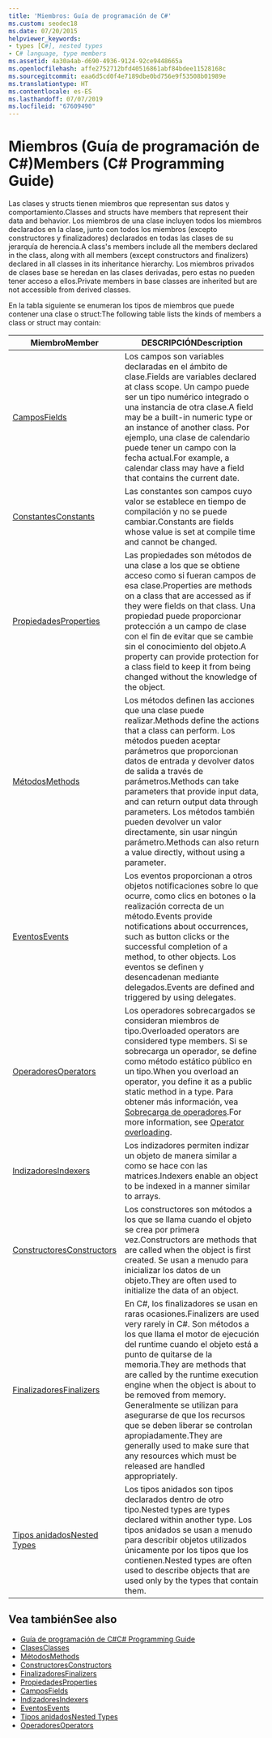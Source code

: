 ```yaml
---
title: 'Miembros: Guía de programación de C#'
ms.custom: seodec18
ms.date: 07/20/2015
helpviewer_keywords:
- types [C#], nested types
- C# language, type members
ms.assetid: 4a30a4ab-d690-4936-9124-92ce9448665a
ms.openlocfilehash: affe2752712bfd40516861abf84bdee11528168c
ms.sourcegitcommit: eaa6d5cd0f4e7189dbe0bd756e9f53508b01989e
ms.translationtype: HT
ms.contentlocale: es-ES
ms.lasthandoff: 07/07/2019
ms.locfileid: "67609490"
---
```

# <a name="members-c-programming-guide"></a><span data-ttu-id="e7de3-102">Miembros (Guía de programación de C#)</span><span class="sxs-lookup"><span data-stu-id="e7de3-102">Members (C# Programming Guide)</span></span>

<span data-ttu-id="e7de3-103">Las clases y structs tienen miembros que representan sus datos y comportamiento.</span><span class="sxs-lookup"><span data-stu-id="e7de3-103">Classes and structs have members that represent their data and behavior.</span></span> <span data-ttu-id="e7de3-104">Los miembros de una clase incluyen todos los miembros declarados en la clase, junto con todos los miembros (excepto constructores y finalizadores) declarados en todas las clases de su jerarquía de herencia.</span><span class="sxs-lookup"><span data-stu-id="e7de3-104">A class's members include all the members declared in the class, along with all members (except constructors and finalizers) declared in all classes in its inheritance hierarchy.</span></span> <span data-ttu-id="e7de3-105">Los miembros privados de clases base se heredan en las clases derivadas, pero estas no pueden tener acceso a ellos.</span><span class="sxs-lookup"><span data-stu-id="e7de3-105">Private members in base classes are inherited but are not accessible from derived classes.</span></span>  
  
 <span data-ttu-id="e7de3-106">En la tabla siguiente se enumeran los tipos de miembros que puede contener una clase o struct:</span><span class="sxs-lookup"><span data-stu-id="e7de3-106">The following table lists the kinds of members a class or struct may contain:</span></span>  
  
|<span data-ttu-id="e7de3-107">Miembro</span><span class="sxs-lookup"><span data-stu-id="e7de3-107">Member</span></span>|<span data-ttu-id="e7de3-108">DESCRIPCIÓN</span><span class="sxs-lookup"><span data-stu-id="e7de3-108">Description</span></span>|  
|------------|-----------------|  
|[<span data-ttu-id="e7de3-109">Campos</span><span class="sxs-lookup"><span data-stu-id="e7de3-109">Fields</span></span>](../../../csharp/programming-guide/classes-and-structs/fields.md)|<span data-ttu-id="e7de3-110">Los campos son variables declaradas en el ámbito de clase.</span><span class="sxs-lookup"><span data-stu-id="e7de3-110">Fields are variables declared at class scope.</span></span> <span data-ttu-id="e7de3-111">Un campo puede ser un tipo numérico integrado o una instancia de otra clase.</span><span class="sxs-lookup"><span data-stu-id="e7de3-111">A field may be a built-in numeric type or an instance of another class.</span></span> <span data-ttu-id="e7de3-112">Por ejemplo, una clase de calendario puede tener un campo con la fecha actual.</span><span class="sxs-lookup"><span data-stu-id="e7de3-112">For example, a calendar class may have a field that contains the current date.</span></span>|  
|[<span data-ttu-id="e7de3-113">Constantes</span><span class="sxs-lookup"><span data-stu-id="e7de3-113">Constants</span></span>](../../../csharp/programming-guide/classes-and-structs/constants.md)|<span data-ttu-id="e7de3-114">Las constantes son campos cuyo valor se establece en tiempo de compilación y no se puede cambiar.</span><span class="sxs-lookup"><span data-stu-id="e7de3-114">Constants are fields whose value is set at compile time and cannot be changed.</span></span>|  
|[<span data-ttu-id="e7de3-115">Propiedades</span><span class="sxs-lookup"><span data-stu-id="e7de3-115">Properties</span></span>](../../../csharp/programming-guide/classes-and-structs/properties.md)|<span data-ttu-id="e7de3-116">Las propiedades son métodos de una clase a los que se obtiene acceso como si fueran campos de esa clase.</span><span class="sxs-lookup"><span data-stu-id="e7de3-116">Properties are methods on a class that are accessed as if they were fields on that class.</span></span> <span data-ttu-id="e7de3-117">Una propiedad puede proporcionar protección a un campo de clase con el fin de evitar que se cambie sin el conocimiento del objeto.</span><span class="sxs-lookup"><span data-stu-id="e7de3-117">A property can provide protection for a class field to keep it from being changed without the knowledge of the object.</span></span>|  
|[<span data-ttu-id="e7de3-118">Métodos</span><span class="sxs-lookup"><span data-stu-id="e7de3-118">Methods</span></span>](../../../csharp/programming-guide/classes-and-structs/methods.md)|<span data-ttu-id="e7de3-119">Los métodos definen las acciones que una clase puede realizar.</span><span class="sxs-lookup"><span data-stu-id="e7de3-119">Methods define the actions that a class can perform.</span></span> <span data-ttu-id="e7de3-120">Los métodos pueden aceptar parámetros que proporcionan datos de entrada y devolver datos de salida a través de parámetros.</span><span class="sxs-lookup"><span data-stu-id="e7de3-120">Methods can take parameters that provide input data, and can return output data through parameters.</span></span> <span data-ttu-id="e7de3-121">Los métodos también pueden devolver un valor directamente, sin usar ningún parámetro.</span><span class="sxs-lookup"><span data-stu-id="e7de3-121">Methods can also return a value directly, without using a parameter.</span></span>|  
|[<span data-ttu-id="e7de3-122">Eventos</span><span class="sxs-lookup"><span data-stu-id="e7de3-122">Events</span></span>](../../../csharp/programming-guide/events/index.md)|<span data-ttu-id="e7de3-123">Los eventos proporcionan a otros objetos notificaciones sobre lo que ocurre, como clics en botones o la realización correcta de un método.</span><span class="sxs-lookup"><span data-stu-id="e7de3-123">Events provide notifications about occurrences, such as button clicks or the successful completion of a method, to other objects.</span></span> <span data-ttu-id="e7de3-124">Los eventos se definen y desencadenan mediante delegados.</span><span class="sxs-lookup"><span data-stu-id="e7de3-124">Events are defined and triggered by using delegates.</span></span>|  
|[<span data-ttu-id="e7de3-125">Operadores</span><span class="sxs-lookup"><span data-stu-id="e7de3-125">Operators</span></span>](../../../csharp/programming-guide/statements-expressions-operators/operators.md)|<span data-ttu-id="e7de3-126">Los operadores sobrecargados se consideran miembros de tipo.</span><span class="sxs-lookup"><span data-stu-id="e7de3-126">Overloaded operators are considered type members.</span></span> <span data-ttu-id="e7de3-127">Si se sobrecarga un operador, se define como método estático público en un tipo.</span><span class="sxs-lookup"><span data-stu-id="e7de3-127">When you overload an operator, you define it as a public static method in a type.</span></span> <span data-ttu-id="e7de3-128">Para obtener más información, vea [Sobrecarga de operadores](../../../csharp/language-reference/operators/operator-overloading.md).</span><span class="sxs-lookup"><span data-stu-id="e7de3-128">For more information, see [Operator overloading](../../../csharp/language-reference/operators/operator-overloading.md).</span></span>|  
|[<span data-ttu-id="e7de3-129">Indizadores</span><span class="sxs-lookup"><span data-stu-id="e7de3-129">Indexers</span></span>](../../../csharp/programming-guide/indexers/index.md)|<span data-ttu-id="e7de3-130">Los indizadores permiten indizar un objeto de manera similar a como se hace con las matrices.</span><span class="sxs-lookup"><span data-stu-id="e7de3-130">Indexers enable an object to be indexed in a manner similar to arrays.</span></span>|  
|[<span data-ttu-id="e7de3-131">Constructores</span><span class="sxs-lookup"><span data-stu-id="e7de3-131">Constructors</span></span>](../../../csharp/programming-guide/classes-and-structs/constructors.md)|<span data-ttu-id="e7de3-132">Los constructores son métodos a los que se llama cuando el objeto se crea por primera vez.</span><span class="sxs-lookup"><span data-stu-id="e7de3-132">Constructors are methods that are called when the object is first created.</span></span> <span data-ttu-id="e7de3-133">Se usan a menudo para inicializar los datos de un objeto.</span><span class="sxs-lookup"><span data-stu-id="e7de3-133">They are often used to initialize the data of an object.</span></span>|  
|[<span data-ttu-id="e7de3-134">Finalizadores</span><span class="sxs-lookup"><span data-stu-id="e7de3-134">Finalizers</span></span>](../../../csharp/programming-guide/classes-and-structs/destructors.md)|<span data-ttu-id="e7de3-135">En C#, los finalizadores se usan en raras ocasiones.</span><span class="sxs-lookup"><span data-stu-id="e7de3-135">Finalizers are used very rarely in C#.</span></span> <span data-ttu-id="e7de3-136">Son métodos a los que llama el motor de ejecución del runtime cuando el objeto está a punto de quitarse de la memoria.</span><span class="sxs-lookup"><span data-stu-id="e7de3-136">They are methods that are called by the runtime execution engine when the object is about to be removed from memory.</span></span> <span data-ttu-id="e7de3-137">Generalmente se utilizan para asegurarse de que los recursos que se deben liberar se controlan apropiadamente.</span><span class="sxs-lookup"><span data-stu-id="e7de3-137">They are generally used to make sure that any resources which must be released are handled appropriately.</span></span>|  
|[<span data-ttu-id="e7de3-138">Tipos anidados</span><span class="sxs-lookup"><span data-stu-id="e7de3-138">Nested Types</span></span>](../../../csharp/programming-guide/classes-and-structs/nested-types.md)|<span data-ttu-id="e7de3-139">Los tipos anidados son tipos declarados dentro de otro tipo.</span><span class="sxs-lookup"><span data-stu-id="e7de3-139">Nested types are types declared within another type.</span></span> <span data-ttu-id="e7de3-140">Los tipos anidados se usan a menudo para describir objetos utilizados únicamente por los tipos que los contienen.</span><span class="sxs-lookup"><span data-stu-id="e7de3-140">Nested types are often used to describe objects that are used only by the types that contain them.</span></span>|  
  
## <a name="see-also"></a><span data-ttu-id="e7de3-141">Vea también</span><span class="sxs-lookup"><span data-stu-id="e7de3-141">See also</span></span>

- [<span data-ttu-id="e7de3-142">Guía de programación de C#</span><span class="sxs-lookup"><span data-stu-id="e7de3-142">C# Programming Guide</span></span>](../../../csharp/programming-guide/index.md)
- [<span data-ttu-id="e7de3-143">Clases</span><span class="sxs-lookup"><span data-stu-id="e7de3-143">Classes</span></span>](../../../csharp/programming-guide/classes-and-structs/classes.md)
- [<span data-ttu-id="e7de3-144">Métodos</span><span class="sxs-lookup"><span data-stu-id="e7de3-144">Methods</span></span>](../../../csharp/programming-guide/classes-and-structs/methods.md)
- [<span data-ttu-id="e7de3-145">Constructores</span><span class="sxs-lookup"><span data-stu-id="e7de3-145">Constructors</span></span>](../../../csharp/programming-guide/classes-and-structs/constructors.md)
- [<span data-ttu-id="e7de3-146">Finalizadores</span><span class="sxs-lookup"><span data-stu-id="e7de3-146">Finalizers</span></span>](../../../csharp/programming-guide/classes-and-structs/destructors.md)
- [<span data-ttu-id="e7de3-147">Propiedades</span><span class="sxs-lookup"><span data-stu-id="e7de3-147">Properties</span></span>](../../../csharp/programming-guide/classes-and-structs/properties.md)
- [<span data-ttu-id="e7de3-148">Campos</span><span class="sxs-lookup"><span data-stu-id="e7de3-148">Fields</span></span>](../../../csharp/programming-guide/classes-and-structs/fields.md)
- [<span data-ttu-id="e7de3-149">Indizadores</span><span class="sxs-lookup"><span data-stu-id="e7de3-149">Indexers</span></span>](../../../csharp/programming-guide/indexers/index.md)
- [<span data-ttu-id="e7de3-150">Eventos</span><span class="sxs-lookup"><span data-stu-id="e7de3-150">Events</span></span>](../../../csharp/programming-guide/events/index.md)
- [<span data-ttu-id="e7de3-151">Tipos anidados</span><span class="sxs-lookup"><span data-stu-id="e7de3-151">Nested Types</span></span>](../../../csharp/programming-guide/classes-and-structs/nested-types.md)
- [<span data-ttu-id="e7de3-152">Operadores</span><span class="sxs-lookup"><span data-stu-id="e7de3-152">Operators</span></span>](../../../csharp/programming-guide/statements-expressions-operators/operators.md)
